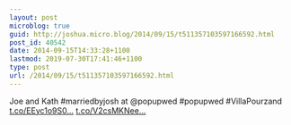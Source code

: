 ```yaml
---
layout: post
microblog: true
guid: http://joshua.micro.blog/2014/09/15/t511357103597166592.html
post_id: 40542
date: 2014-09-15T14:33:28+1100
lastmod: 2019-07-30T17:41:46+1100
type: post
url: /2014/09/15/t511357103597166592.html
---
```

Joe and Kath #marriedbyjosh at @popupwed #popupwed #VillaPourzand [t.co/EEyc1o9S0...](http://t.co/EEyc1o9S08) [t.co/V2csMKNee...](http://t.co/V2csMKNeeX)
